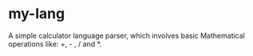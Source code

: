 # my-lang

A simple calculator language parser, which involves basic Mathematical operations like:
+, - , / and *.